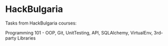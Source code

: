 HackBulgaria
============

Tasks from HackBulgaria courses:

Programming 101 - OOP, Git, UnitTesting, API, SQLAlchemy, VirtualEnv, 3rd-party Libraries

